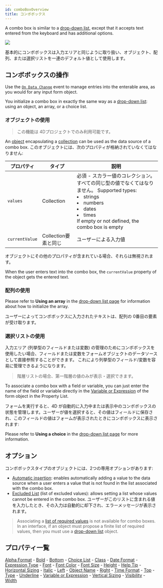 ```yaml
---
id: comboBoxOverview
title: コンボボックス
---
```


A combo box is similar to a [drop-down list](dropdownList_Overview.md#overview), except that it accepts text entered from the keyboard and has additional options.

![](../assets/en/FormObjects/combo_box.png)

基本的にコンボボックスは入力エリアと同じように取り扱い、オブジェクト、配列、または選択リストを一連のデフォルト値として使用します。

## コンボボックスの操作

Use the [`On Data Change`](Events/onDataChange.md) event to manage entries into the enterable area, as you would for any input form object.

You initialize a combo box in exactly the same way as a [drop-down list](dropdownList_Overview.md#overview): using an object, an array, or a choice list.

### オブジェクトの使用

> この機能は 4Dプロジェクトでのみ利用可能です。

An [object](Concepts/dt_object.md) encapsulating a [collection](../Concepts/dt_collection.md) can be used as the data source of a combo box. このオブジェクトには、次のプロパティが格納されていなくてはなりません:

| プロパティ          | タイプ             | 説明                                                                                                                                                                  |
| -------------- | --------------- | ------------------------------------------------------------------------------------------------------------------------------------------------------------------- |
| `values`       | Collection      | 必須 - スカラー値のコレクション。 すべての同じ型の値でなくてはなりません。 Supported types:<li>strings</li><li>numbers</li><li>dates</li><li>times</li>If empty or not defined, the combo box is empty |
| `currentValue` | Collection要素と同じ | ユーザーによる入力値                                                                                                                                                          |

オブジェクトにその他のプロパティが含まれている場合、それらは無視されます。

When the user enters text into the combo box, the `currentValue` property of the object gets the entered text.

### 配列の使用

Please refer to **Using an array** in the [drop-down list page](dropdownList_Overview.md#using-an-array) for information about how to initialize the array.

ユーザーによってコンボボックスに入力されたテキストは、配列の 0番目の要素が受け取ります。

### 選択リストの使用

入力エリア (列挙型のフィールドまたは変数) の管理のためにコンボボックスを使用したい場合、フィールドまたは変数をフォームオブジェクトのデータソースとして直接参照することができます。 これにより列挙型のフィールド/変数を容易に管理できるようになります。

> 階層リストの場合、第一階層の値のみが表示・選択できます。

To associate a combo box with a field or variable, you can just enter the name of the field or variable directly in the [Variable or Expression](properties_Object.md#variable-or-expression) of the form object in the Property List.

フォームを実行すると、4D が自動的に入力中または表示中のコンボボックスの状態を管理します。ユーザーが値を選択すると、その値はフィールドに保存され、このフィールドの値はフォームが表示されたときにコンボボックスに表示されます:

Please refer to **Using a choice** in the [drop-down list page](dropdownList_Overview.md#using-a-choice-list) for more information.

## オプション

コンボボックスタイプのオブジェクトには、2つの専用オプションがあります:

- [Automatic insertion](properties_DataSource.md#automatic-insertion): enables automatically adding a value to the data source when a user enters a value that is not found in the list associated with the combo box.
- [Excluded List](properties_RangeOfValues.md#excluded-list) (list of excluded values): allows setting a list whose values cannot be entered in the combo box. ユーザーがこのリストに含まれる値を入力したとき、その入力は自動的に却下され、エラーメッセージが表示されます。

> Associating a [list of required values](properties_RangeOfValues.md#required-list) is not available for combo boxes. In an interface, if an object must propose a finite list of required values, then you must use a [drop-down list](dropdownList_Overview.md#overview) object.

## プロパティ一覧

[Alpha Format](properties_Display.md#alpha-format) - [Bold](properties_Text.md#bold) - [Bottom](properties_CoordinatesAndSizing.md#bottom) - [Choice List](properties_DataSource.md#choice-list) - [Class](properties_Object.md#css-class) - [Date Format](properties_Display.md#date-format) - [Expression Type](properties_Object.md#expression-type) - [Font](properties_Text.md#font) - [Font Color](properties_Text.md#font-color) - [Font Size](properties_Text.md#font-size) - [Height](properties_CoordinatesAndSizing.md#height) - [Help Tip](properties_Help.md#help-tip) - [Horizontal Sizing](properties_ResizingOptions.md#horizontal-sizing) - [Italic](properties_Text.md#italic) - [Left](properties_CoordinatesAndSizing.md#left) - [Object Name](properties_Object.md#object-name) - [Right](properties_CoordinatesAndSizing.md#right) - [Time Format](properties_Display.md#time-format) - [Top](properties_CoordinatesAndSizing.md#top) - [Type](properties_Object.md#type) - [Underline](properties_Text.md#underline) - [Variable or Expression](properties_Object.md#variable-or-expression) - [Vertical Sizing](properties_ResizingOptions.md#vertical-sizing) - [Visibility](properties_Display.md#visibility) - [Width](properties_CoordinatesAndSizing.md#width)
